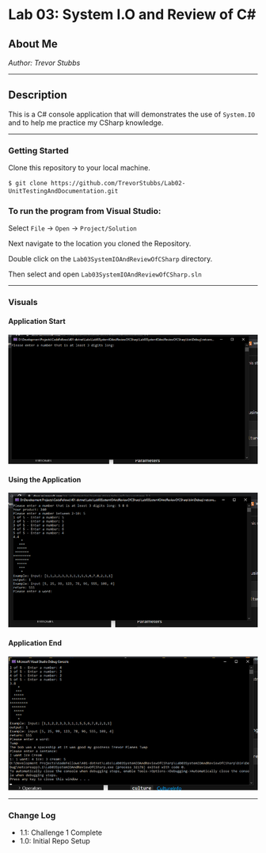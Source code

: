 # Lab 03: System I.O and Review of C#

## About Me

*Author: Trevor Stubbs*

----

## Description 
This is a C# console application that will demonstrates the use of `System.IO` and to help me practice my CSharp knowledge.

---

### Getting Started
Clone this repository to your local machine.

```
$ git clone https://github.com/TrevorStubbs/Lab02-UnitTestingAndDocumentation.git
```

### To run the program from Visual Studio:
Select ```File``` -> ```Open``` -> ```Project/Solution```

Next navigate to the location you cloned the Repository.

Double click on the ```Lab03SystemIOAndReviewOfCSharp``` directory.

Then select and open ```Lab03SystemIOAndReviewOfCSharp.sln```

---

### Visuals
#### Application Start
![Start](images/Lab03Start.png)
#### Using the Application
![Middle](images/Lab03Mid.png)
#### Application End
![Finished](images/Lab03Fin.png)

---

### Change Log
- 1.1: Challenge 1 Complete
- 1.0: Initial Repo Setup
